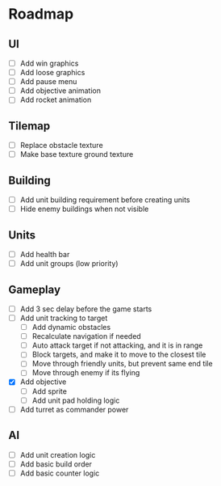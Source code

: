 # Roadmap

## UI

- [ ] Add win graphics
- [ ] Add loose graphics
- [ ] Add pause menu
- [ ] Add objective animation
- [ ] Add rocket animation

## Tilemap

- [ ] Replace obstacle texture
- [ ] Make base texture ground texture

## Building

- [ ] Add unit building requirement before creating units
- [ ] Hide enemy buildings when not visible

## Units

- [ ] Add health bar
- [ ] Add unit groups (low priority)

## Gameplay

- [ ] Add 3 sec delay before the game starts
- [ ] Add unit tracking to target
  - [ ] Add dynamic obstacles
  - [ ] Recalculate navigation if needed
  - [ ] Auto attack target if not attacking, and it is in range
  - [ ] Block targets, and make it to move to the closest tile
  - [ ] Move through friendly units, but prevent same end tile
  - [ ] Move through enemy if its flying
- [X] Add objective
  - [ ] Add sprite
  - [ ] Add unit pad holding logic
- [ ] Add turret as commander power
    
## AI

- [ ] Add unit creation logic
- [ ] Add basic build order
- [ ] Add basic counter logic